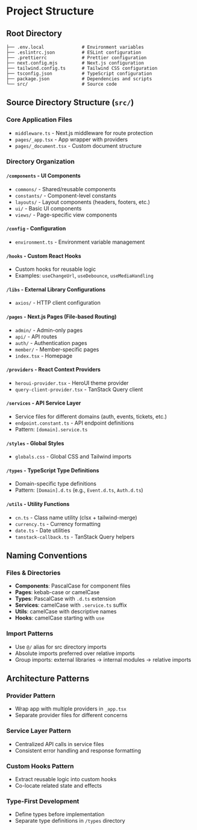 # Project Structure

## Root Directory
```
├── .env.local              # Environment variables
├── .eslintrc.json          # ESLint configuration
├── .prettierrc             # Prettier configuration
├── next.config.mjs         # Next.js configuration
├── tailwind.config.ts      # Tailwind CSS configuration
├── tsconfig.json           # TypeScript configuration
├── package.json            # Dependencies and scripts
└── src/                    # Source code
```

## Source Directory Structure (`src/`)

### Core Application Files
- `middleware.ts` - Next.js middleware for route protection
- `pages/_app.tsx` - App wrapper with providers
- `pages/_document.tsx` - Custom document structure

### Directory Organization

#### `/components` - UI Components
- `commons/` - Shared/reusable components
- `constants/` - Component-level constants
- `layouts/` - Layout components (headers, footers, etc.)
- `ui/` - Basic UI components
- `views/` - Page-specific view components

#### `/config` - Configuration
- `environment.ts` - Environment variable management

#### `/hooks` - Custom React Hooks
- Custom hooks for reusable logic
- Examples: `useChangeUrl`, `useDebounce`, `useMediaHandling`

#### `/libs` - External Library Configurations
- `axios/` - HTTP client configuration

#### `/pages` - Next.js Pages (File-based Routing)
- `admin/` - Admin-only pages
- `api/` - API routes
- `auth/` - Authentication pages
- `member/` - Member-specific pages
- `index.tsx` - Homepage

#### `/providers` - React Context Providers
- `heroui-provider.tsx` - HeroUI theme provider
- `query-client-provider.tsx` - TanStack Query client

#### `/services` - API Service Layer
- Service files for different domains (auth, events, tickets, etc.)
- `endpoint.constant.ts` - API endpoint definitions
- Pattern: `[domain].service.ts`

#### `/styles` - Global Styles
- `globals.css` - Global CSS and Tailwind imports

#### `/types` - TypeScript Type Definitions
- Domain-specific type definitions
- Pattern: `[Domain].d.ts` (e.g., `Event.d.ts`, `Auth.d.ts`)

#### `/utils` - Utility Functions
- `cn.ts` - Class name utility (clsx + tailwind-merge)
- `currency.ts` - Currency formatting
- `date.ts` - Date utilities
- `tanstack-callback.ts` - TanStack Query helpers

## Naming Conventions

### Files & Directories
- **Components**: PascalCase for component files
- **Pages**: kebab-case or camelCase
- **Types**: PascalCase with `.d.ts` extension
- **Services**: camelCase with `.service.ts` suffix
- **Utils**: camelCase with descriptive names
- **Hooks**: camelCase starting with `use`

### Import Patterns
- Use `@/` alias for src directory imports
- Absolute imports preferred over relative imports
- Group imports: external libraries → internal modules → relative imports

## Architecture Patterns

### Provider Pattern
- Wrap app with multiple providers in `_app.tsx`
- Separate provider files for different concerns

### Service Layer Pattern
- Centralized API calls in service files
- Consistent error handling and response formatting

### Custom Hooks Pattern
- Extract reusable logic into custom hooks
- Co-locate related state and effects

### Type-First Development
- Define types before implementation
- Separate type definitions in `/types` directory